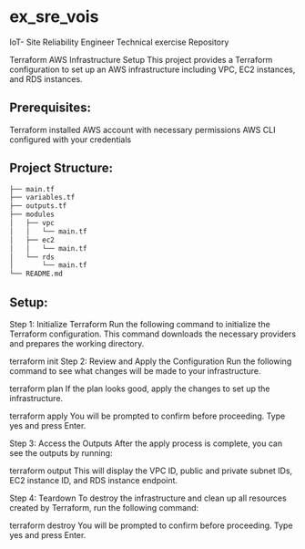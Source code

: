 # ex_sre_vois
IoT- Site Reliability Engineer Technical exercise Repository

Terraform AWS Infrastructure Setup
This project provides a Terraform configuration to set up an AWS infrastructure including VPC, EC2 instances, and RDS instances. 

Prerequisites:
--------------
Terraform installed
AWS account with necessary permissions
AWS CLI configured with your credentials

Project Structure:
-----------------
```sh
├── main.tf
├── variables.tf
├── outputs.tf
├── modules
│   ├── vpc
│   │   └── main.tf
│   ├── ec2
│   │   └── main.tf
│   └── rds
│       └── main.tf
└── README.md
```
Setup:
-----
Step 1: Initialize Terraform
Run the following command to initialize the Terraform configuration. This command downloads the necessary providers and prepares the working directory.

terraform init
Step 2: Review and Apply the Configuration
Run the following command to see what changes will be made to your infrastructure.

terraform plan
If the plan looks good, apply the changes to set up the infrastructure.

terraform apply
You will be prompted to confirm before proceeding. Type yes and press Enter.

Step 3: Access the Outputs
After the apply process is complete, you can see the outputs by running:

terraform output
This will display the VPC ID, public and private subnet IDs, EC2 instance ID, and RDS instance endpoint.

Step 4: Teardown
To destroy the infrastructure and clean up all resources created by Terraform, run the following command:

terraform destroy
You will be prompted to confirm before proceeding. Type yes and press Enter.
